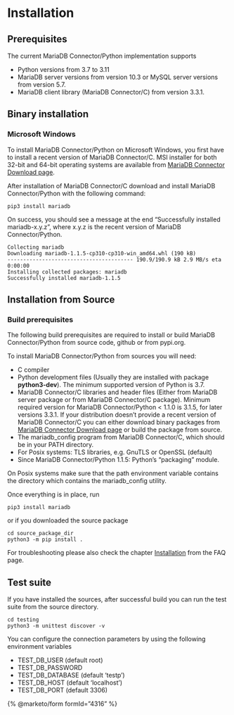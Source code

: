 <a id="installation"></a>

# Installation

## Prerequisites

The current MariaDB Connector/Python implementation supports

* Python versions from 3.7 to 3.11
* MariaDB server versions from version 10.3 or MySQL server versions from version 5.7.
* MariaDB client library (MariaDB Connector/C) from version 3.3.1.

## Binary installation

### Microsoft Windows

To install MariaDB Connector/Python on Microsoft Windows, you first have to install a recent version of MariaDB Connector/C. MSI installer for
both 32-bit and 64-bit operating systems are available from [MariaDB Connector Download page](https://mariadb.com/downloads/connectors/).

After installation of MariaDB Connector/C download and install MariaDB Connector/Python with the following command:

```console
pip3 install mariadb
```

On success, you should see a message at the end “Successfully installed mariadb-x.y.z”, where x.y.z is
the recent version of MariaDB Connector/Python.

```console
Collecting mariadb
Downloading mariadb-1.1.5-cp310-cp310-win_amd64.whl (190 kB)
---------------------------------------- 190.9/190.9 kB 2.9 MB/s eta 0:00:00
Installing collected packages: mariadb
Successfully installed mariadb-1.1.5
```

## Installation from Source

### Build prerequisites

The following build prerequisites are required to install or build MariaDB Connector/Python from source code, github or from
pypi.org.

To install MariaDB Connector/Python from sources you will need:

- C compiler
- Python development files (Usually they are installed with package **python3-dev**). The minimum supported version of Python is 3.7.
- MariaDB Connector/C libraries and header files (Either from MariaDB server package or
  from  MariaDB Connector/C package). Minimum required version for MariaDB Connector/Python < 1.1.0 is 3.1.5, for later versions 3.3.1.
  If your distribution doesn’t provide a recent version of MariaDB Connector/C you can either download binary packages from [MariaDB Connector Download page](https://mariadb.com/downloads/connectors/) or build
  the package from source.
- The mariadb_config program from MariaDB Connector/C, which should be in your PATH directory.
- For Posix systems: TLS libraries, e.g. GnuTLS or OpenSSL (default)
- Since MariaDB Connector/Python 1.1.5: Python’s “packaging” module.

On Posix systems make sure that the path environment variable contains the directory which
contains the mariadb_config utility.

Once everything is in place, run

```console
pip3 install mariadb
```

or if you downloaded the source package

```console
cd source_package_dir
python3 -m pip install .
```

For troubleshooting please also check the chapter [Installation](faq.md#installation-faq) from the FAQ page.

## Test suite

If you have installed the sources, after successful build you can run the test suite
from the source directory.

```console
cd testing
python3 -m unittest discover -v
```

You can configure the connection parameters by using the following environment variables

* TEST_DB_USER (default root)
* TEST_DB_PASSWORD
* TEST_DB_DATABASE (default ‘testp’)
* TEST_DB_HOST (default ‘localhost’)
* TEST_DB_PORT (default 3306)

{% @marketo/form formId=”4316” %}
